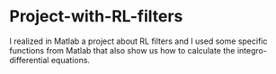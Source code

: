 # Project-with-RL-filters
I realized in Matlab a project about RL filters and I used some specific functions from Matlab that also show us how to calculate the integro-differential equations.
